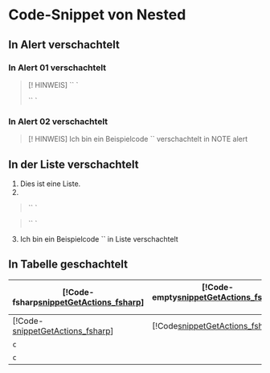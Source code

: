 # Code-Snippet von Nested

## In Alert verschachtelt
### In Alert 01 verschachtelt
> [! HINWEIS]
> `` `
>
> `` `

### In Alert 02 verschachtelt
> [! HINWEIS]
> Ich bin ein Beispielcode `` verschachtelt in NOTE alert

## In der Liste verschachtelt
1. Dies ist eine Liste.
2.
> `` `

> `` `
3. Ich bin ein Beispielcode `` in Liste verschachtelt

## In Tabelle geschachtelt
| [!Code-fsharp[snippetGetActions_fsharp](.\..\Reference-Files\CodeSnippets\code_test_fsharp.fs)]  | [!Code-empty[snippetGetActions_fsharp](.\..\Reference-Files\CodeSnippets\emptycode)]       |
| ------------- | ----------- |
| [!Code-[snippetGetActions_fsharp](.\..\Reference-Files\CodeSnippets\code_test_fsharp.fs)]    | [!Code[snippetGetActions_fsharp](.\..\Reference-Files\CodeSnippets\code_test_fsharp.fs)] |
|  `c `   | ` ` |
|  ```c ```   | ```  ``` |
